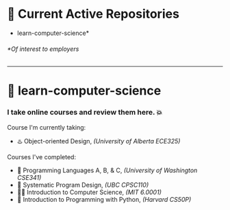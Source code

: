 # 👋 Current Active Repositories
* learn-computer-science*
###### _*Of interest to employers_

---

# 🚀 learn-computer-science
### I take online courses and review them here. 💥

Course I'm currently taking:  
* ♨️ Object-oriented Design, _(University of Alberta ECE325)_
  
Courses I've completed:  
* 🧪 Programming Languages A, B, & C, _(University of Washington CSE341)_
* 📏 Systematic Program Design, _(UBC CPSC110)_
* 👨‍💻 Introduction to Computer Science, _(MIT 6.0001)_
* 🐍 Introduction to Programming with Python, _(Harvard CS50P)_
